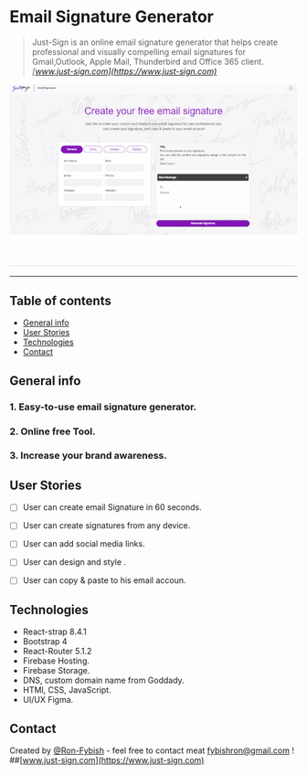 # Email Signature Generator

> Just-Sign is an online email signature generator that helps create professional and visually compelling email signatures
> for Gmail,Outlook, Apple Mail, Thunderbird and Office 365 client.
>*[www.just-sign.com](https://www.just-sign.com)*


![](guides.gif)
<!-- []('./gif.gif') -->
---


## Table of contents
* [General info](#general-info)
* [User Stories](#User-Stories)
* [Technologies](#technologies)
* [Contact](#contact)



## General info
### 1. Easy-to-use email signature generator.
### 2. Online free Tool.
### 3. Increase your brand awareness.
## 




## User Stories
-   [ ] User can create email Signature in 60 seconds.
-   [ ] User can create signatures from any device.
-   [ ] User can add social media links.
-   [ ] User can design and style .
-   [ ] User can copy & paste to his email accoun.


## Technologies
* React-strap 8.4.1
* Bootstrap 4
* React-Router 5.1.2
* Firebase Hosting.
* Firebase Storage.
* DNS, custom domain name from Goddady. 
* HTMl, CSS, JavaScript.
* UI/UX Figma.


## Contact
Created by [@Ron-Fybish](https://www.linkedin.com/in/ron-fybish-9b0194157/) - feel free to contact meat <fybishron@gmail.com> !
##[www.just-sign.com](https://www.just-sign.com)
